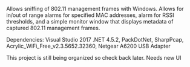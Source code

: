 Allows sniffing of 802.11 management frames with Windows. Allows for in/out of range alarms for specified MAC addresses, alarm for RSSI thresholds, and a simple monitor window that displays metadata of captured 802.11 management frames.

Dependencies:
Visual Studio 2017
.NET 4.5.2, 
PackDotNet, 
SharpPcap, 
Acrylic_WiFi_Free_v2.3.5652.32360, 
Netgear A6200 USB Adapter

This project is still being organized so check back later.
Needs new UI
